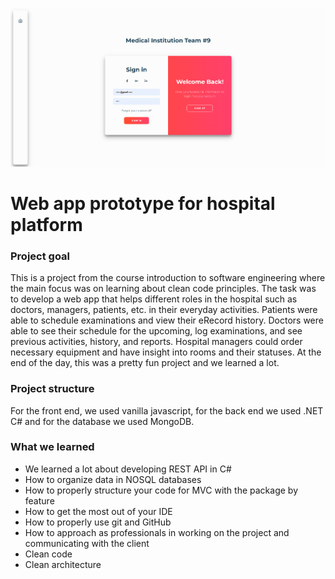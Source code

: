 ![Landing Page](https://github.com/UPocek/HospitalPlatform/blob/main/docs/main.PNG)

# Web app prototype for hospital platform

### Project goal
This is a project from the course introduction to software engineering where the main focus was on learning about clean code principles. The task was to develop a web app that helps different roles in the hospital such as doctors, managers, patients, etc. in their everyday activities. Patients were able to schedule examinations and view their eRecord history. Doctors were able to see their schedule for the upcoming, log examinations, and see previous activities, history, and reports. Hospital managers could order necessary equipment and have insight into rooms and their statuses. At the end of the day, this was a pretty fun project and we learned a lot.

### Project structure
For the front end, we used vanilla javascript, for the back end we used .NET C# and for the database we used MongoDB.

### What we learned
- We learned a lot about developing REST API in C#
- How to organize data in NOSQL databases
- How to properly structure your code for MVC with the package by feature
- How to get the most out of your IDE
- How to properly use git and GitHub
- How to approach as professionals in working on the project and communicating with the client
- Clean code
- Clean architecture
